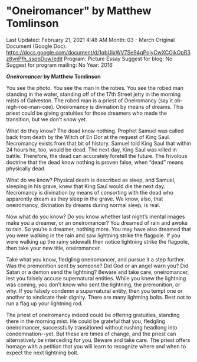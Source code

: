 # "Oneiromancer" by Matthew Tomlinson

Last Updated: February 21, 2021 4:48 AM
Month: 03 - March
Original Document (Google Doc): https://docs.google.com/document/d/1qbUixWV7Se94qPojyCwXCOikOpR3z8vnPfh_sspbDuw/edit
Program: Picture Essay
Suggest for blog: No
Suggest for program mailing: No
Year: 2016

***Oneiromancer* by Matthew Tomlinson**

You see the photo. You see the man in the robes. You see the robed man standing in the water, standing off of the 17th Street jetty in the morning mists of Galveston. The robed man is a priest of Oneiromancy (say it oh-nigh-roe-man-cee). Oneiromancy is divination by means of dreams. This priest could be giving gratuities for those dreamers who made the transition, but we don’t know yet.

What do they know? The dead know nothing. Prophet Samuel was called back from death by the Witch of En Dor at the request of King Saul. Necromancy exists from that bit of history. Samuel told King Saul that within 24 hours he, too, would be dead. The next day, King Saul was killed in battle. Therefore, the dead can accurately foretell the future. The frivolous doctrine that the dead know nothing is proven false, when “dead” means physically dead.

What do we know? Physical death is described as sleep, and Samuel, sleeping in his grave, knew that King Saul would die the next day. Necromancy is divination by means of consorting with the dead who apparently dream as they sleep in the grave. We know, also, that oneiromancy, divination by dreams during normal sleep, is real.

Now what do you know? Do you know whether last night’s mental images make you a dreamer, or an oneiromancer? You dreamed of rain and awoke to rain. So you’re a dreamer, nothing more. You may have also dreamed that you were walking in the rain and saw lightning strike the flagpole. If you were walking up the rainy sidewalk then notice lightning strike the flagpole, then take your new title, oneiromancer.

Take what you know, fledgling oneiromancer, and pursue it a step further. Was the premonition sent by someone? Did God or an angel warn you? Did Satan or a demon send the lightning? Beware and take care, oneiromancer, lest you falsely accuse supernatural entities. While you knew the lightning was coming, you don’t know who sent the lightning, the premonition, or why. If you falsely condemn a supernatural entity, then you tempt one or another to vindicate their dignity. There are many lightning bolts. Best not to run a flag up your lightning rod.

The priest of oneiromancy indeed could be offering gratuities, standing there in the morning mist. He could be grateful that you, fledgling oneiromancer, successfully transitioned without rushing headlong into condemnation--yet. But these are times of change, and the priest can alternatively be interceding for you. Beware and take care. The priest offers homage with a petition that you will learn to recognize where and when to expect the next lightning bolt.